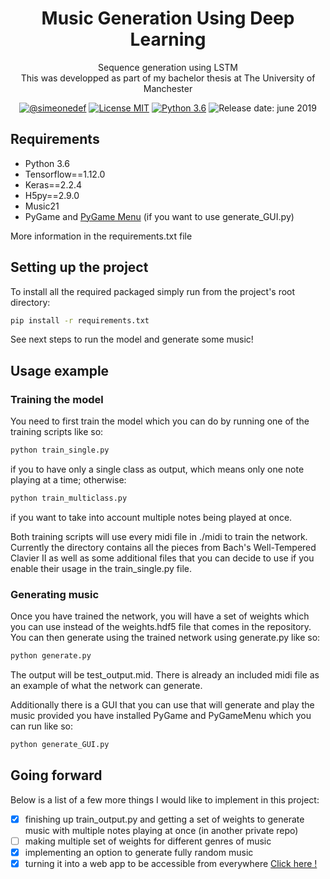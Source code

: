 <h1 align="center">
  Music Generation Using Deep Learning
</h1>
<p align="center">Sequence generation using LSTM <br>
This was developped as part of my bachelor thesis at The University of Manchester</p>
<div align="center"><a href="https://github.com/simeonedef"><img alt="@simeonedef" src="https://img.shields.io/badge/Author-Sim%C3%A9one%20de%20Fremond-lightgrey.svg" /></a>
<a href="https://opensource.org/licenses/MIT/"><img alt="License MIT" src="https://img.shields.io/badge/license-MIT-blue" /></a>
<a href="https://www.python.org/downloads/"><img alt="Python 3.6" src="https://img.shields.io/badge/python-3.6-green" /></a>
<img alt="Release date: june 2019" src="https://img.shields.io/badge/release%20date-june%202019-brightgreen" />
</div>

## Requirements
* Python 3.6
* Tensorflow==1.12.0
* Keras==2.2.4
* H5py==2.9.0
* Music21
* PyGame and [PyGame Menu](https://github.com/ppizarror/pygame-menu) (if you want to use generate_GUI.py)

More information in the requirements.txt file

## Setting up the project
To install all the required packaged simply run from the project's root directory:
````sh
pip install -r requirements.txt
````
See next steps to run the model and generate some music!

## Usage example
### Training the model
You need to first train the model which you can do by running one of the training scripts like so:
```sh
python train_single.py
```
if you to have only a single class as output, which means only one note playing at a time; otherwise:
```sh
python train_multiclass.py
```
if you want to take into account multiple notes being played at once.

Both training scripts will use every midi file in ./midi to train the network. Currently the directory contains all the pieces from Bach's Well-Tempered Clavier II as well as some additional files that you can decide to use if you enable their usage in the train_single.py file.

### Generating music
Once you have trained the network, you will have a set of weights which you can use instead of the weights.hdf5 file that comes in the repository. You can then generate using the trained network using generate.py like so:
```sh
python generate.py
```
The output will be test_output.mid. There is already an included midi file as an example of what the network can generate.

Additionally there is a GUI that you can use that will generate and play the music provided you have installed PyGame and PyGameMenu which you can run like so:
```bash
python generate_GUI.py
```

## Going forward
Below is a list of a few more things I would like to implement in this project:
* [x] finishing up train_output.py and getting a set of weights to generate music with multiple notes playing at once (in another private repo)
* [ ] making multiple set of weights for different genres of music
* [x] implementing an option to generate fully random music
* [x] turning it into a web app to be accessible from everywhere [Click here !](https://deepmusic.herokuapp.com/)
